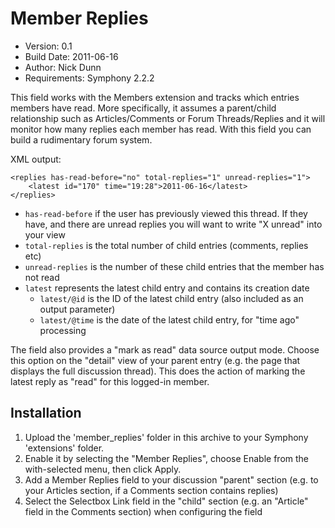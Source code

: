 # Member Replies

* Version: 0.1
* Build Date: 2011-06-16
* Author: Nick Dunn
* Requirements: Symphony 2.2.2

This field works with the Members extension and tracks which entries members have read. More specifically, it assumes a parent/child relationship such as Articles/Comments or Forum Threads/Replies and it will monitor how many replies each member has read. With this field you can build a rudimentary forum system.

XML output:

	<replies has-read-before="no" total-replies="1" unread-replies="1">
        <latest id="170" time="19:28">2011-06-16</latest>
    </replies>

* `has-read-before` if the user has previously viewed this thread. If they have, and there are unread replies you will want to write "X unread" into your view
* `total-replies` is the total number of child entries (comments, replies etc)
* `unread-replies` is the number of these child entries that the member has not read
* `latest` represents the latest child entry and contains its creation date
  * `latest/@id` is the ID of the latest child entry (also included as an output parameter)
  * `latest/@time` is the date of the latest child entry, for "time ago" processing
	
The field also provides a "mark as read" data source output mode. Choose this option on the "detail" view of your parent entry (e.g. the page that displays the full discussion thread). This does the action of marking the latest reply as "read" for this logged-in member.

## Installation

1. Upload the 'member_replies' folder in this archive to your Symphony 'extensions' folder.
2. Enable it by selecting the "Member Replies", choose Enable from the with-selected menu, then click Apply.
3. Add a Member Replies field to your discussion "parent" section (e.g. to your Articles section, if a Comments section contains replies)
4. Select the Selectbox Link field in the "child" section (e.g. an "Article" field in the Comments section) when configuring the field